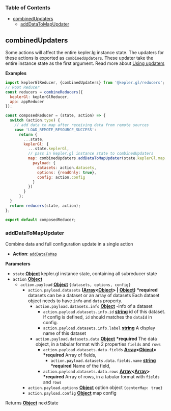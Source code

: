 <!-- Generated by documentation.js. Update this documentation by updating the source code. -->

### Table of Contents

- [combinedUpdaters](#combinedupdaters)
  - [addDataToMapUpdater](#adddatatomapupdater)

## combinedUpdaters

Some actions will affect the entire kepler.lg instance state.
The updaters for these actions is exported as `combinedUpdaters`. These updater take the entire instance state
as the first argument. Read more about [Using updaters][5]

**Examples**

```javascript
import keplerGlReducer, {combinedUpdaters} from '@kepler.gl/reducers';
// Root Reducer
const reducers = combineReducers({
  keplerGl: keplerGlReducer,
  app: appReducer
});

const composedReducer = (state, action) => {
  switch (action.type) {
    // add data to map after receiving data from remote sources
    case 'LOAD_REMOTE_RESOURCE_SUCCESS':
      return {
        ...state,
        keplerGl: {
          ...state.keplerGl,
          // pass in kepler.gl instance state to combinedUpdaters
          map: combinedUpdaters.addDataToMapUpdater(state.keplerGl.map, {
            payload: {
              datasets: action.datasets,
              options: {readOnly: true},
              config: action.config
            }
          })
        }
      };
  }
  return reducers(state, action);
};

export default composedReducer;
```

### addDataToMapUpdater

Combine data and full configuration update in a single action

- **Action**: [`addDataToMap`][6]

**Parameters**

- `state` **[Object][7]** kepler.gl instance state, containing all subreducer state
- `action` **[Object][7]**
  - `action.payload` **[Object][7]** `{datasets, options, config}`
    - `action.payload.datasets` **([Array][8]&lt;[Object][7]> | [Object][7])** **\*required** datasets can be a dataset or an array of datasets
      Each dataset object needs to have `info` and `data` property.
      - `action.payload.datasets.info` **[Object][7]** \-info of a dataset
        - `action.payload.datasets.info.id` **[string][9]** id of this dataset. If config is defined, `id` should matches the `dataId` in config.
        - `action.payload.datasets.info.label` **[string][9]** A display name of this dataset
      - `action.payload.datasets.data` **[Object][7]** **\*required** The data object, in a tabular format with 2 properties `fields` and `rows`
        - `action.payload.datasets.data.fields` **[Array][8]&lt;[Object][7]>** **\*required** Array of fields,
          - `action.payload.datasets.data.fields.name` **[string][9]** **\*required** Name of the field,
        - `action.payload.datasets.data.rows` **[Array][8]&lt;[Array][8]>** **\*required** Array of rows, in a tabular format with `fields` and `rows`
    - `action.payload.options` **[Object][7]** option object `{centerMap: true}`
    - `action.payload.config` **[Object][7]** map config

Returns **[Object][7]** nextState

[1]: #combinedupdaters
[2]: #examples
[3]: #adddatatomapupdater
[4]: #parameters
[5]: ../advanced-usage/using-updaters.md
[6]: ../actions/actions.md#adddatatomap
[7]: https://developer.mozilla.org/docs/Web/JavaScript/Reference/Global_Objects/Object
[8]: https://developer.mozilla.org/docs/Web/JavaScript/Reference/Global_Objects/Array
[9]: https://developer.mozilla.org/docs/Web/JavaScript/Reference/Global_Objects/String
